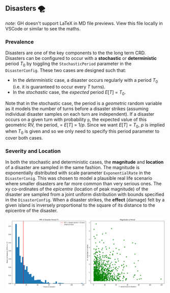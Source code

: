 ## Disasters :tornado:
*note*: GH doesn't support LaTeX in MD file previews. View this file locally in VSCode or similar to see the maths.

### Prevalence
Disasters are one of the key components to the the long term CRD. Disasters can be configured to occur with a **stochastic** or **deterministic** period $T_0$ by toggling the `StochasticPeriod` parameter in the `DisasterConfig`. These two cases are designed such that:
- In the *deterministic* case, a disaster occurs regularly with a period $T_0$ (i.e. it is guaranteed to occur every $T$ turns).
- In the *stochastic* case, the *expected* period $E[T]$ = $T_0$.

Note that in the stochastic case, the period is a *geometric* random variable as it models the number of turns before a disaster strikes (assuming individual disaster samples on each turn are independent). If a disaster occurs on a given turn with probability `p`, the expected value of this geometric RV, the period, = $E[T]$ = $1/p$. Since we want $E[T]$ = $T_0$, $p$ is implied when $T_0$ is given and so we only need to specify this period parameter to cover both cases.

### Severity and Location
In both the stochastic and deterministic cases, the **magnitude** and **location** of a disaster are sampled in the same fashion. The magnitude is exponentially distributed with scale parameter `ExponentialRate` in the `DisasterConig`. This was chosen to model a plausible real life scenario where smaller disasters are far more common than very serious ones. The xy co-ordinates of the *epicentre* (location of peak magnitude) of the disaster are sampled from a joint uniform distribution with bounds specified in the `DisasterConfig`. When a disaster strikes, the **effect** (damage) felt by a given island is inversely proportional to the square of its distance to the epicentre of the disaster.

![alt text](assets/disaster_plots.png "Distribution plots for disasters")





